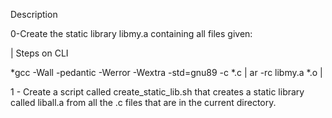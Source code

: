Description

0-Create the static library libmy.a containing all files given:

| Steps on CLI

*gcc -Wall -pedantic -Werror -Wextra -std=gnu89 -c *.c | ar -rc libmy.a *.o |

1 - Create a script called create_static_lib.sh that creates a static library called liball.a from all the .c files that are in the current directory.
